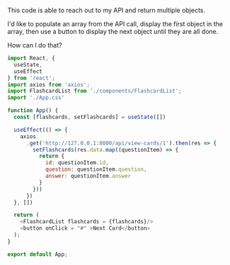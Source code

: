 This code is able to reach out to my API and return multiple objects.

I'd like to populate an array from the API call, display the first object in the array,
then use a button to display the next object until they are all done.

How can I do that?

```javascript
import React, {
  useState,
  useEffect
} from 'react';
import axios from 'axios';
import FlashcardList from './components/FlashcardList';
import './App.css'

function App() {
  const [flashcards, setFlashcards] = useState([])

  useEffect(() => {
    axios
      .get('http://127.0.0.1:8000/api/view-cards/1').then(res => {
        setFlashcards(res.data.map((questionItem) => {
          return {
            id: questionItem.id,
            question: questionItem.question,
            answer: questionItem.answer
          }
        }))
      })
  }, [])

  return (
    <FlashcardList flashcards = {flashcards}/> 
    <button onClick = "#" >Next Card</button>
  );
}

export default App;
```
